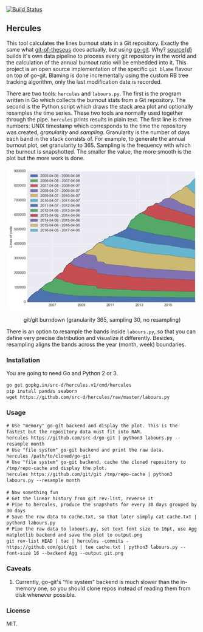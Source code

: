 [![Build Status](https://travis-ci.org/src-d/hercules.svg?branch=master)](https://travis-ci.org/src-d/hercules)

Hercules
--------

This tool calculates the lines burnout stats in a Git repository.
Exactly the same what [git-of-theseus](https://github.com/erikbern/git-of-theseus)
does actually, but using [go-git](https://github.com/src-d/go-git).
Why? [source{d}](http://sourced.tech) builds it's own data pipeline to
process every git repository in the world and the calculation of the
annual burnout ratio will be embedded into it. This project is an
open source implementation of the specific `git blame` flavour on top
of go-git. Blaming is done incrementally using the custom RB tree tracking
algorithm, only the last modification date is recorded.

There are two tools: `hercules` and `labours.py`. The first is the program
written in Go which collects the burnout stats from a Git repository.
The second is the Python script which draws the stack area plot and optionally resamples the time series. These two tools
are normally used together through the pipe. `hercules` prints
results in plain text. The first line is three numbers: UNIX timestamp which
corresponds to the time the repository was created, *granularity* and *sampling*.
Granularity is the number of days each band in the stack consists of. For example,
to generate the annual burnout plot, set granularity to 365. Sampling is the
frequency with which the burnout is snapshotted. The smaller the value,
the more smooth is the plot but the more work is done.

![git/git image](git-git.png)
<p align="center">git/git burndown (granularity 365, sampling 30, no resampling)</p>

There is an option to resample the bands inside `labours.py`, so that you can define very precise distribution and visualize it differently. Besides, resampling aligns the bands across the year (month, week) boundaries.

### Installation
You are going to need Go and Python 2 or 3.
```
go get gopkg.in/src-d/hercules.v1/cmd/hercules
pip install pandas seaborn
wget https://github.com/src-d/hercules/raw/master/labours.py
```

### Usage
```
# Use "memory" go-git backend and display the plot. This is the fastest but the repository data must fit into RAM.
hercules https://github.com/src-d/go-git | python3 labours.py --resample month
# Use "file system" go-git backend and print the raw data.
hercules /path/to/cloned/go-git
# Use "file system" go-git backend, cache the cloned repository to /tmp/repo-cache and display the plot.
hercules https://github.com/git/git /tmp/repo-cache | python3 labours.py --resample month

# Now something fun
# Get the linear history from git rev-list, reverse it
# Pipe to hercules, produce the snapshots for every 30 days grouped by 30 days
# Save the raw data to cache.txt, so that later simply cat cache.txt | python3 labours.py
# Pipe the raw data to labours.py, set text font size to 16pt, use Agg matplotlib backend and save the plot to output.png
git rev-list HEAD | tac | hercules -commits - https://github.com/git/git | tee cache.txt | python3 labours.py --font-size 16 --backend Agg --output git.png
```

### Caveats

1. Currently, go-git's "file system" backend is much slower than the in-memory one, so you should clone repos instead of reading them from disk whenever possible.

### License
MIT.
